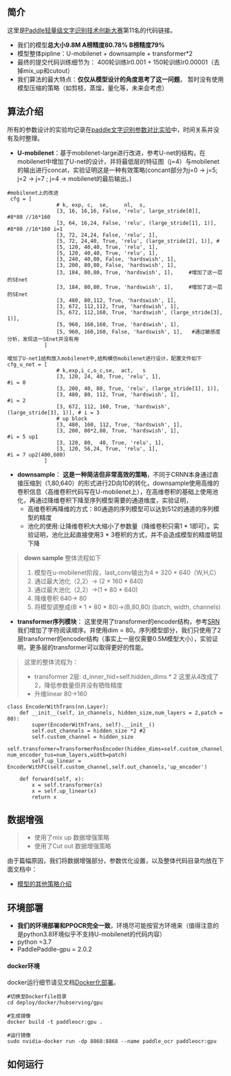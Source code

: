 
## 简介
这里是[Paddle轻量级文字识别技术创新大赛](https://aistudio.baidu.com/aistudio/competition/detail/75)第11名的代码链接。
- 我们的模型**总大小9.8M A榜精度80.78% B榜精度79%**
- 模型整体pipline：U-mobilenet + downsample + transformer*2
- 最终的提交代码训练细节为： 400轮训练lr0.001 + 150轮训练lr0.00001（去掉mix_up和cutout）
- 我们算法的最大特点：**仅仅从模型设计的角度思考了这一问题**，
暂时没有使用模型压缩的策略（如剪枝，蒸馏，量化等，未来会考虑）

## 算法介绍
所有的参数设计的实验均记录在[paddle文字识别参数对比实验](https://mbqx5nqmwj.feishu.cn/docs/doccnYUPssndhRB48xR1657ZEMe)中，时间关系并没有及时整理。
- **U-mobilenet**：基于mobilenet-large进行改进，参考U-net的结构，在mobilenet中增加了U-net的设计，并将最低层的特征图（j=4）与mobilenet的输出进行concat，实验证明这是一种有效策略(concant部分为j=0 -> j=5; j=2 -> j=7 ; j=4 -> mobilenet的最后输出。)
```
#mobilenet上的改进
 cfg = [
                # k, exp, c,  se,     nl,  s,
                [3, 16, 16,16, False, 'relu', large_stride[0]],   #8*80 //16*160
                [3, 64, 16,24, False, 'relu', (large_stride[1], 1)], #8*80 //16*160 i=1
                [3, 72, 24,24, False, 'relu', 1],
                [5, 72, 24,40, True, 'relu', (large_stride[2], 1)], #
                [5, 120, 40,40, True, 'relu', 1],
                [5, 120, 40,40, True, 'relu', 1],
                [3, 240, 40,80, False, 'hardswish', 1],
                [3, 200, 80,80, False, 'hardswish', 1],
                [3, 184, 80,80, True, 'hardswish', 1],     #增加了这一层的SEnet
                [3, 184, 80,80, True, 'hardswish', 1],     #增加了这一层的SEnet
                [3, 480, 80,112, True, 'hardswish', 1],
                [3, 672, 112,112, True, 'hardswish', 1],
                [5, 672, 112,160, True, 'hardswish', (large_stride[3], 1)],
                [5, 960, 160,160, True, 'hardswish', 1],
                [5, 960, 160,160, False, 'hardswish', 1],   #通过敏感度分析，发现这一SEnet并没有用
            ]
```
```
增加了U-net1结构放入mobilenet中,结构模仿mobilenet进行设计，配置文件如下
cfg_u_net = [
                # k,exp,i_c,o_c,se,  act,   s
                [3, 120, 24, 40, True, 'relu', 1],                           #i = 0
                [3, 200, 40, 80, True, 'relu', (large_stride[1], 1)],
                [3, 480, 80, 112, True, 'hardswish', 1],                     #i = 2
                [3, 672, 112, 160, True, 'hardswish', (large_stride[3], 1)], # i = 3
                # up block
                [3, 480, 160, 112, True, 'hardswish', 1],
                [3, 200, 80*2,80, True, 'hardswish', 1],                      #i = 5 up1
                [3, 120, 80,  40, True, 'relu', 1],
                [3, 120, 56,24, True, 'relu', 1],                             #i = 7 up2(400,600)
            ]
```
- **downsample**： **这是一种简洁但非常高效的策略**，不同于CRNN本身通过直接压缩到（1,80,640）的形式进行2D向1D的转化，downsample使用高维的卷积信息（高维卷积代码写在U-mobilenet上），在高维卷积的基础上使用池化，再通过降维卷积下降至序列模型需要的通道维度，实验证明，
  - 高维卷积再降维的方式：80通道的序列模型可以达到512的通道的序列模型的精度
  - 池化的使用:让降维卷积大大缩小了参数量（降维卷积只需1 * 1即可）。实验证明，池化比起直接使用3 * 3卷积的方式，并不会造成模型的精度明显下降
> **down sample** 整体流程如下
  > 1.  模型在u-mobilenet阶段，last_conv输出为4 * 320 * 640（W,H,C）
  > 2. 通过最大池化（2,2）-> (2 * 160 * 640)
  > 3. 通过最大池化（2,2）->(1 * 80 * 640)
  > 4. 降维卷积  640-> 80
  > 5. 将模型调整成(B * 1 * 80 * 80)->(B,80,80) (batch, width, channels)

  
- **transformer序列模块**： 这里使用了transformer的encoder结构，参考[SRN](https://openaccess.thecvf.com/content_CVPR_2020/html/Yu_Towards_Accurate_Scene_Text_Recognition_With_Semantic_Reasoning_Networks_CVPR_2020_paper.html)我们增加了字符阅读顺序。并使用dim = 80。序列模型部分，我们只使用了2层transformer的encoder结构（事实上一层仅需要0.5M模型大小），实验证明，更多层的transformer可以取得更好的性能。
> 这里的整体流程为： 
> + transformer 2层: d_inner_hid=self.hidden_dims * 2 这里从4改成了2，降低参数量但并没有牺牲精度
> + 升维linear   80->160
```
class EncoderWithTrans(nn.Layer):
    def __init__(self, in_channels, hidden_size,num_layers = 2,patch = 80):
        super(EncoderWithTrans, self).__init__()
        self.out_channels = hidden_size *2 #2
        self.custom_channel = hidden_size
        self.transformer=TransformerPosEncoder(hidden_dims=self.custom_channel, num_encoder_tus=num_layers,width=patch)
        self.up_linear = EncoderWithFC(self.custom_channel,self.out_channels,'up_encoder')

    def forward(self, x):
        x = self.transformer(x)
        x = self.up_linear(x)
        return x
```
## 数据增强
> - 使用了mix up 数据增强策略
> - 使用了Cut out 数据增强策略

由于篇幅原因，我们将数据增强部分，参数优化设置，以及整体代码目录均放在下面文档中：
- [模型的其他策略介绍](https://github.com/simplify23/Ultra_light_OCR_No.11/blob/master/doc/doc_ch/tree.md)

## 环境部署
- **我们的环境部署和PPOCR完全一致**，环境尽可能按官方环境来（值得注意的是python3.8环境似乎不支持U-mobilenet的代码内容）
- python =3.7
- PaddlePaddle-gpu = 2.0.2
#### docker环境
docker运行细节请见文档[Docker化部署](https://github.com/simplify23/Ultra_light_OCR_No.11/blob/master/deploy/docker/hubserving/README_cn.md)。
```
#切换至Dockerfile目录
cd deploy/docker/hubserving/gpu

#生成镜像
docker build -t paddleocr:gpu .

#运行镜像
sudo nvidia-docker run -dp 8868:8868 --name paddle_ocr paddleocr:gpu
```
## 如何运行



